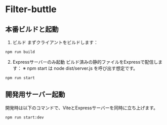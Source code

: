 # Filter-buttle
## 本番ビルドと起動
1. ビルド
まずクライアントをビルドします：
```
npm run build
```
2. Expressサーバーのみ起動
ビルド済みの静的ファイルをExpressで配信します：
※ npm start は node dist/server.js を呼び出す想定です。
```
npm run start
```

## 開発用サーバー起動

開発時は以下のコマンドで、ViteとExpressサーバーを同時に立ち上げます。

```bash
npm run start:dev
